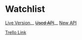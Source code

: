 # Watchlist

[Live Version](http://benni.dyndns.info/Watchlist/index.html)__
~~[Used API](https://api.thetvdb.com/swagger)~~__
[New API](https://developers.themoviedb.org/3/)

[Trello Link](https://trello.com/b/fD2UAPoZ/swp-projekt-apia)
